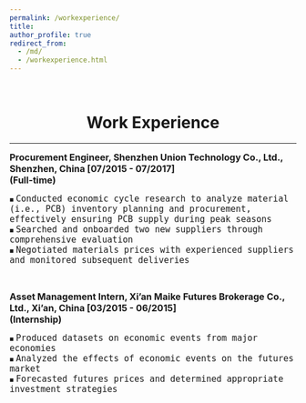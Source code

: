 ```yaml
---
permalink: /workexperience/
title: 
author_profile: true
redirect_from: 
  - /md/
  - /workexperience.html
---
```

<br/> 

# <center> Work Experience </center>
- - -

<style>
.custom-bullet {
    list-style-type: none;
    padding-left: 0;
}

.custom-bullet li::before {
    content: "\25A0"; /* Unicode character for a small square */
    font-size: 8px; /* Adjust this value to change the icon size */
    margin-right: 0.5em; /* Adjust this value to control the spacing */
}
</style>



<ul class="custom-bullet">
  <span style="font-size: 16px;"><strong>Procurement Engineer, Shenzhen Union Technology Co., Ltd., Shenzhen, China [07/2015 - 07/2017]</strong></span><br>
  <span style="font-size: 16px;"><strong>(Full-time)</strong></span>
    <ul class="custom-bullet">
      <li><span style="font-size: 15px; font-family: monospace;">Conducted economic cycle research to analyze material (i.e., PCB) inventory planning and procurement, effectively ensuring PCB supply during peak seasons</span></li>
      <li><span style="font-size: 15px; font-family: monospace;">Searched and onboarded two new suppliers through comprehensive evaluation</span></li>
      <li><span style="font-size: 15px; font-family: monospace;">Negotiated materials prices with experienced suppliers and monitored subsequent deliveries</span></li>
     </ul>
  </ul>
  
<br>


<ul class="custom-bullet">
  <span style="font-size: 16px;"><strong>Asset Management Intern, Xi’an Maike Futures Brokerage Co., Ltd., Xi’an, China [03/2015 - 06/2015]</strong></span><br>
  <span style="font-size: 16px;"><strong>(Internship)</strong></span>
    <ul class="custom-bullet">
      <li><span style="font-size: 15px; font-family: monospace;">Produced datasets on economic events from major economies</span></li>
      <li><span style="font-size: 15px; font-family: monospace;">Analyzed the effects of economic events on the futures market</span></li>
      <li><span style="font-size: 15px; font-family: monospace;">Forecasted futures prices and determined appropriate investment strategies</span></li>
     </ul>
</ul>



<!--
<span style="font-size: 17px;"><strong>Full-time Job</strong></span>
<ul class="custom-bullet">
  <span style="font-size: 16px;"><strong>Procurement Engineer, Shenzhen Union Technology Co., Ltd., Shenzhen, China [07/2015 - 07/2017]</strong></span>
    <ul class="custom-bullet">
      <li><span style="font-size: 15px; font-family: monospace;">Conducted economic cycle research to analyze material (i.e., PCB) inventory planning and procurement, effectively ensuring PCB supply during peak seasons</span></li>
      <li><span style="font-size: 15px; font-family: monospace;">Searched and onboarded two new suppliers through comprehensive evaluation</span></li>
      <li><span style="font-size: 15px; font-family: monospace;">Negotiated materials prices with experienced suppliers and monitored subsequent deliveries</span></li>
     </ul>
  </ul>
  
<br>

<span style="font-size: 17px;"><strong>Internship</strong></span>
<ul class="custom-bullet">
  <span style="font-size: 16px;"><strong>Asset Management Intern, Xi’an Maike Futures Brokerage Co., Ltd., Xi’an, China [03/2015 - 06/2015]</strong></span>
    <ul class="custom-bullet">
      <li><span style="font-size: 15px; font-family: monospace;">Produced datasets on economic events from major economies</span></li>
      <li><span style="font-size: 15px; font-family: monospace;">Analyzed the effects of economic events on the futures market</span></li>
      <li><span style="font-size: 15px; font-family: monospace;">Forecasted futures prices and determined appropriate investment strategies</span></li>
     </ul>
</ul>
-->
